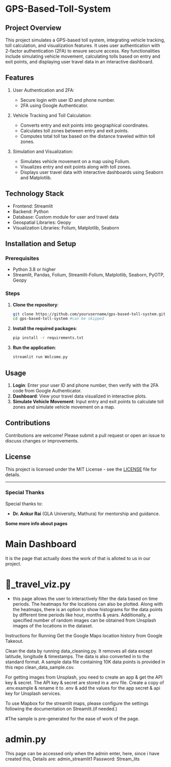 # GPS-Based-Toll-System

## Project Overview

This project simulates a GPS-based toll system, integrating vehicle tracking, toll calculation, and visualization features. It uses user authentication with 2-factor authentication (2FA) to ensure secure access. Key functionalities include simulating vehicle movement, calculating tolls based on entry and exit points, and displaying user travel data in an interactive dashboard.

## Features

1. User Authentication and 2FA:
   - Secure login with user ID and phone number.
   - 2FA using Google Authenticator.

2. Vehicle Tracking and Toll Calculation:
   - Converts entry and exit points into geographical coordinates.
   - Calculates toll zones between entry and exit points.
   - Computes total toll tax based on the distance traveled within toll zones.

3. Simulation and Visualization:
   - Simulates vehicle movement on a map using Folium.
   - Visualizes entry and exit points along with toll zones.
   - Displays user travel data with interactive dashboards using Seaborn and Matplotlib.

## Technology Stack

- Frontend: Streamlit
- Backend: Python
- Database: Custom module for user and travel data
- Geospatial Libraries: Geopy
- Visualization Libraries: Folium, Matplotlib, Seaborn

## Installation and Setup

### Prerequisites

- Python 3.8 or higher
- Streamlit, Pandas, Folium, Streamlit-Folium, Matplotlib, Seaborn, PyOTP, Geopy

### Steps

1. **Clone the repository**:
   ```bash
   git clone https://github.com/yourusername/gps-based-toll-system.git
   cd gps-based-toll-system #can be skipped
   ```

2. **Install the required packages**:
   ```bash
   pip install -r requirements.txt
   ```

3. **Run the application**:
   ```bash
   streamlit run Welcome.py
   ```

## Usage

1. **Login**: Enter your user ID and phone number, then verify with the 2FA code from Google Authenticator.
2. **Dashboard**: View your travel data visualized in interactive plots.
3. **Simulate Vehicle Movement**: Input entry and exit points to calculate toll zones and simulate vehicle movement on a map.

## Contributions

Contributions are welcome! Please submit a pull request or open an issue to discuss changes or improvements.

## License

This project is licensed under the MIT License - see the [LICENSE](LICENSE) file for details.

---

### Special Thanks

Special thanks to:
- **Dr. Ankur Rai** (GLA University, Mathura) for mentorship and guidance.


**Some more info about pages**


# Main Dashboard
It is the page that actually does the work of that is alloted to us in our project.

# 🧳_travel_viz.py 
- this page allows the user to interactively filter the data based on time periods. The heatmaps for the locations can also be plotted. Along with the heatmaps, there is an option to show histograms for the data points by different time periods like hour, months & years. Additionally, a specified number of random images can be obtained from Unsplash images of the locations in the dataset.

Instructions for Running
Get the Google Maps location history from Google Takeout.

Clean the data by running data_cleaning.py. It removes all data except latitude, longitude & timestamps. The data is also converted in to the standard format. A sample data file containing 10K data points is provided in this repo clean_data_sample.csv.

For getting images from Unsplash, you need to create an app & get the API key & secret.
The API key & secret are stored in a .env file. Create a copy of .env.example & rename it to .env & add the values for the app secret & api key for Unsplash services.


To use Mapbox for the streamlit maps, please configure the settings following the documentation on Streamlit.(if needed.)


#The sample is pre-generated for the ease of work of the page.

# admin.py
This page can be accessed only when the admin enter, here, since i have created this, 
Details are: admin_streamlit1
Password: Stream_lits
